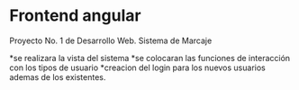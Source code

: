 # Frontend angular 
Proyecto No. 1 de Desarrollo Web. Sistema de Marcaje

*se realizara la vista del sistema
*se colocaran las funciones de interacción con los tipos de usuario
*creacion del login para los nuevos usuarios ademas de los existentes.